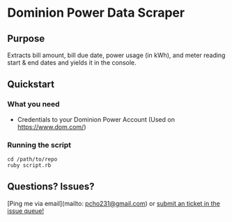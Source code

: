 # Dominion Power Data Scraper

## Purpose
Extracts bill amount, bill due date, power usage (in kWh), and meter reading start & end dates and yields it in the console.

## Quickstart

### What you need
* Credentials to your Dominion Power Account (Used on https://www.dom.com/)

### Running the script
```
cd /path/to/repo
ruby script.rb
```

## Questions?  Issues?
[Ping me via email](mailto: pcho231@gmail.com) or [submit an ticket in the issue queue!](https://github.com/freestylebit/dom-scraper/issues)
